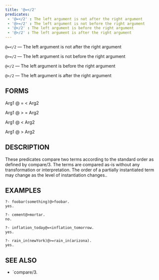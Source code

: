 ```yaml
---
title: '@=</2'
predicates:
 - '@=</2' : The left argument is not after the right argument
 - '@>=/2' : The left argument is not before the right argument
 - '@</2' : The left argument is before the right argument
 - '@>/2' : The left argument is after the right argument
---
```

`@=</2` — The left argument is not after the right argument

`@>=/2` — The left argument is not before the right argument

`@</2` — The left argument is before the right argument

`@>/2` — The left argument is after the right argument


## FORMS

Arg1 @ = < Arg2

Arg1 @ > = Arg2

Arg1 @ < Arg2

Arg1 @ > Arg2


## DESCRIPTION

These predicates compare two terms according to the standard order as defined by compare/3. The terms are compared as-is without any transformation or interpretation. The order of a partially instantiated term may change as the level of instantiation changes..


## EXAMPLES

```
?- foobar(something)@>foobar.
yes.
```

```
?- cement@>mortar.
no.
```

```
?- inflation_today@=<inflation_tomorrow.
yes.
```

```
?- rain_in(newYork)@>=rain_in(arizona).
yes.
```


## SEE ALSO

- `compare/3.
